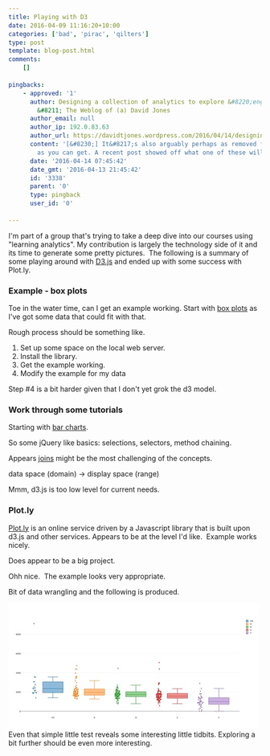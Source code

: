 ```yaml
---
title: Playing with D3
date: 2016-04-09 11:16:20+10:00
categories: ['bad', 'pirac', 'qilters']
type: post
template: blog-post.html
comments:
    []
    
pingbacks:
    - approved: '1'
      author: Designing a collection of analytics to explore &#8220;engagement&#8221;
        &#8211; The Weblog of (a) David Jones
      author_email: null
      author_ip: 192.0.83.63
      author_url: https://davidtjones.wordpress.com/2016/04/14/designing-a-collection-of-analytics-to-explore-engagement/
      content: '[&#8230;] It&#8217;s also arguably perhaps as removed from student learning/engagement
        as you can get. A recent post showed off what one of these will look [&#8230;]'
      date: '2016-04-14 07:45:42'
      date_gmt: '2016-04-13 21:45:42'
      id: '3338'
      parent: '0'
      type: pingback
      user_id: '0'
    
---
```

I'm part of a group that's trying to take a deep dive into our courses using "learning analytics". My contribution is largely the technology side of it and its time to generate some pretty pictures.  The following is a summary of some playing around with [D3.js](https://d3js.org/) and ended up with some success with Plot.ly.

### Example - box plots

Toe in the water time, can I get an example working. Start with [box plots](http://bl.ocks.org/mbostock/4061502) as I've got some data that could fit with that.

Rough process should be something like.

1. Set up some space on the local web server.
2. Install the library.
3. Get the example working.
4. Modify the example for my data

Step #4 is a bit harder given that I don't yet grok the d3 model.

### Work through some tutorials

Starting with [bar charts](https://bost.ocks.org/mike/bar/).

So some jQuery like basics: selections, selectors, method chaining.

Appears [joins](https://bost.ocks.org/mike/join/) might be the most challenging of the concepts.

data space (domain) -> display space (range)

Mmm, d3.js is too low level for current needs.

### Plot.ly

[Plot.ly](https://plot.ly/javascript/) is an online service driven by a Javascript library that is built upon d3.js and other services. Appears to be at the level I'd like.  Example works nicely.

Does appear to be a big project.

Ohh nice.  The example looks very appropriate.

Bit of data wrangling and the following is produced.

[![EDC3100 2015 Course and grades](images/26291023316_4748084e8f.jpg)](https://www.flickr.com/photos/david_jones/26291023316/in/dateposted-public/ "EDC3100 2015 Course and grades") Even that simple little test reveals some interesting little tidbits. Exploring a bit further should be even more interesting.